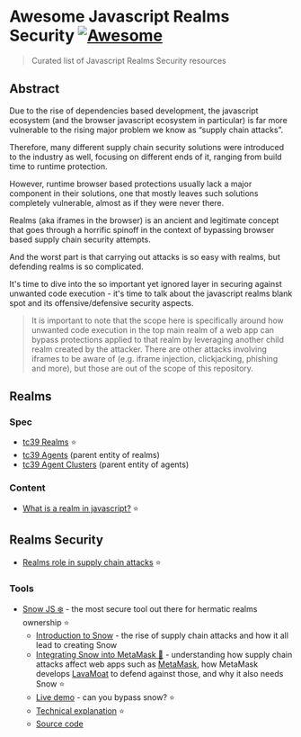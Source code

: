 # Awesome Javascript Realms Security [![Awesome](https://cdn.rawgit.com/sindresorhus/awesome/d7305f38d29fed78fa85652e3a63e154dd8e8829/media/badge.svg)]()

> Curated list of Javascript Realms Security resources

## Abstract

Due to the rise of dependencies based development, the javascript ecosystem (and the browser javascript ecosystem in particular) is far more vulnerable to the rising major problem we know as “supply chain attacks”.

Therefore, many different supply chain security solutions were introduced to the industry as well, focusing on different ends of it, ranging from build time to runtime protection.

However, runtime browser based protections usually lack a major component in their solutions, one that mostly leaves such solutions completely vulnerable, almost as if they were never there.

Realms (aka iframes in the browser) is an ancient and legitimate concept that goes through a horrific spinoff in the context of bypassing browser based supply chain security attempts.

And the worst part is that carrying out attacks is so easy with realms, but defending realms is so complicated.

It's time to dive into the so important yet ignored layer in securing against unwanted code execution - it's time to talk about the javascript realms blank spot and its offensive/defensive security aspects.

> It is important to note that the scope here is specifically around how unwanted code execution in the top main realm of a web app can bypass protections applied to that realm by leveraging another child realm created by the attacker. There are other attacks involving iframes to be aware of (e.g. iframe injection, clickjacking, phishing and more), but those are out of the scope of this repository.

## Realms

### Spec

* [tc39 Realms](https://tc39.es/ecma262/#sec-code-realms) ⭐️
 * [tc39 Agents](https://tc39.es/ecma262/#sec-agents) (parent entity of realms)
 * [tc39 Agent Clusters](https://tc39.es/ecma262/#sec-agent-clusters) (parent entity of agents)

### Content

* [What is a realm in javascript?](https://weizman.github.io/page-what-is-a-realm-in-js/) ⭐️

## Realms Security

* [Realms role in supply chain attacks](https://twitter.com/WeizmanGal/status/1576942106156810240) ⭐️

### Tools

* [Snow JS ❄️](https://github.com/lavamoat/snow) - the most secure tool out there for hermatic realms ownership ⭐️
  * [Introduction to Snow](https://github.com/lavamoat/snow/wiki/Introducing-Snow) - the rise of supply chain attacks and how it all lead to creating Snow
  * [Integrating Snow into MetaMask 🦊](https://gist.github.com/weizman/2a67fb182924676285773be44138d52c) - understanding how supply chain attacks affect web apps such as [MetaMask](https://github.com/metamask), how MetaMask develops [LavaMoat](https://github.com/lavamoat) to defend against those, and why it also needs Snow ⭐️
  * [Live demo](https://lavamoat.github.io/snow/demo/) - can you bypass snow? ⭐️
  * [Technical explanation](https://github.com/lavamoat/snow/wiki/Introducing-Snow#why-snow-solves-a-non-trivial-problem) ⭐️
  * [Source code](https://github.com/lavamoat/snow)
